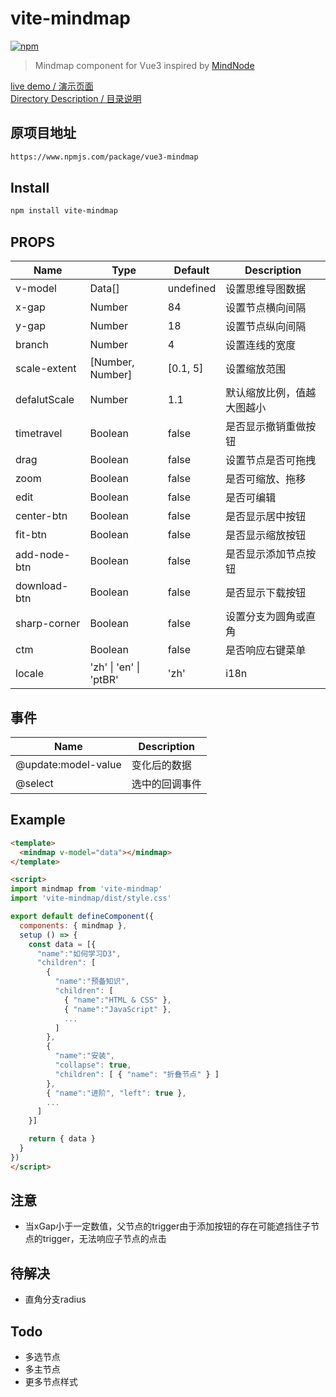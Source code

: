 # vite-mindmap

[![npm](https://img.shields.io/npm/v/vite-mindmap)](https://www.npmjs.com/package/vite-mindmap)

> Mindmap component for Vue3 inspired by [MindNode](https://mindnode.com)

[live demo / 演示页面](https://5xin.xyz/vue3-mindmap)  
[Directory Description / 目录说明](./Directory.md)

## 原项目地址

```sh
https://www.npmjs.com/package/vue3-mindmap
```

## Install

```sh
npm install vite-mindmap
```

## PROPS

| Name         | Type                     | Default    | Description                |
| ---          | ---                      | ---        | ---                        |
| v-model      | Data[]                   | undefined  | 设置思维导图数据            |
| x-gap        | Number                   | 84         | 设置节点横向间隔            |
| y-gap        | Number                   | 18         | 设置节点纵向间隔            |
| branch       | Number                   | 4          | 设置连线的宽度              |
| scale-extent | [Number, Number]         | [0.1, 5]   | 设置缩放范围                |
| defalutScale | Number                   | 1.1        | 默认缩放比例，值越大图越小   |
| timetravel   | Boolean                  | false      | 是否显示撤销重做按钮        |
| drag         | Boolean                  | false      | 设置节点是否可拖拽          |
| zoom         | Boolean                  | false      | 是否可缩放、拖移            |
| edit         | Boolean                  | false      | 是否可编辑                  |
| center-btn   | Boolean                  | false      | 是否显示居中按钮            |
| fit-btn      | Boolean                  | false      | 是否显示缩放按钮            |
| add-node-btn | Boolean                  | false      | 是否显示添加节点按钮        |
| download-btn | Boolean                  | false      | 是否显示下载按钮            |
| sharp-corner | Boolean                  | false      | 设置分支为圆角或直角        |
| ctm          | Boolean                  | false      | 是否响应右键菜单            |
| locale       | 'zh' \| 'en' \| 'ptBR'   | 'zh'       | i18n                      |

## 事件

| Name                     | Description               |
| ---                      | ---                       |
| @update:model-value      | 变化后的数据               |
| @select                  | 选中的回调事件             |

## Example

```html
<template>
  <mindmap v-model="data"></mindmap>
</template>

<script>
import mindmap from 'vite-mindmap'
import 'vite-mindmap/dist/style.css'

export default defineComponent({
  components: { mindmap },
  setup () => {
    const data = [{
      "name":"如何学习D3",
      "children": [
        {
          "name":"预备知识",
          "children": [
            { "name":"HTML & CSS" },
            { "name":"JavaScript" },
            ...
          ]
        },
        {
          "name":"安装",
          "collapse": true,
          "children": [ { "name": "折叠节点" } ]
        },
        { "name":"进阶", "left": true },
        ...
      ]
    }]

    return { data }
  }
})
</script>
```

## 注意

- 当xGap小于一定数值，父节点的trigger由于添加按钮的存在可能遮挡住子节点的trigger，无法响应子节点的点击

## 待解决

- 直角分支radius

## Todo

- 多选节点
- 多主节点
- 更多节点样式
